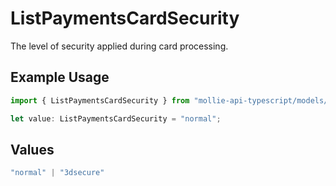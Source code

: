 # ListPaymentsCardSecurity

The level of security applied during card processing.

## Example Usage

```typescript
import { ListPaymentsCardSecurity } from "mollie-api-typescript/models/operations";

let value: ListPaymentsCardSecurity = "normal";
```

## Values

```typescript
"normal" | "3dsecure"
```